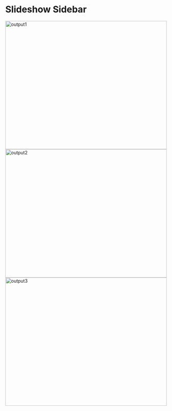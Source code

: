 # Slideshow Sidebar

<img src="output1.png" alt="output1" width="100%" height="400px">
<img src="output2.png" alt="output2" width="100%" height="400px">
<img src="output3.png" alt="output3" width="100%" height="400px">
